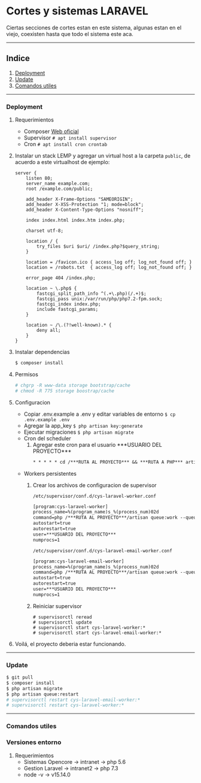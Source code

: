 # Cortes y sistemas LARAVEL

Ciertas secciones de cortes estan en este sistema, algunas estan en el viejo, coexisten hasta que todo el sistema este aca.

---


## Indice

1. [Deployment](#deployment)
2. [Update](#update)
3. [Comandos utiles](#usefull-commands)

---

<a name="deployment"></a>
### Deployment

1) Requerimientos 
    * Composer [Web oficial](https://getcomposer.org/download/)
    * Supervisor `# apt install supervisor`
    * Cron `# apt install cron crontab`

2) Instalar un stack LEMP y agregar un virtual host a la carpeta `public`, de acuerdo a este virtualhost de ejemplo:

    ```
    server {
        listen 80;
        server_name example.com;
        root /example.com/public;
    
        add_header X-Frame-Options "SAMEORIGIN";
        add_header X-XSS-Protection "1; mode=block";
        add_header X-Content-Type-Options "nosniff";
    
        index index.html index.htm index.php;
    
        charset utf-8;
    
        location / {
            try_files $uri $uri/ /index.php?$query_string;
        }
    
        location = /favicon.ico { access_log off; log_not_found off; }
        location = /robots.txt  { access_log off; log_not_found off; }
    
        error_page 404 /index.php;
    
        location ~ \.php$ {
            fastcgi_split_path_info ^(.+\.php)(/.+)$;
            fastcgi_pass unix:/var/run/php/php7.2-fpm.sock;
            fastcgi_index index.php;
            include fastcgi_params;
        }
    
        location ~ /\.(?!well-known).* {
            deny all;
        }
    }
    ```

3) Instalar dependencias
    ```bash
    $ composer install
    ```

4) Permisos

    ```bash
    # chgrp -R www-data storage bootstrap/cache
    # chmod -R 775 storage boostrap/cache
    ```

5) Configuracion
    * Copiar .env.example a .env y editar variables de entorno `$ cp .env.example .env`
    * Agregar la app_key `$ php artisan key:generate`
    * Ejecutar migraciones `$ php artisan migrate`
    * Cron del scheduler
        1) Agregar este cron para el usuario \*\*\*USUARIO DEL PROYECTO\*\*\*
            ```txt
            * * * * * cd /***RUTA AL PROYECTO*** && ***RUTA A PHP*** artisan schedule:run >> /dev/null 2>&1
            ```
    * Workers persistentes
        1) Crear los archivos de configuracion de supervisor
        
            `/etc/supervisor/conf.d/cys-laravel-worker.conf`
            ```txt
            [program:cys-laravel-worker]
            process_name=%(program_name)s_%(process_num)02d
            command=php /***RUTA AL PROYECTO***/artisan queue:work --queue=default
            autostart=true
            autorestart=true
            user=***USUARIO DEL PROYECTO***
            numprocs=1
            ```

           `/etc/supervisor/conf.d/cys-laravel-email-worker.conf` 
            ```txt
            [program:cys-laravel-email-worker]
            process_name=%(program_name)s_%(process_num)02d
            command=php /***RUTA AL PROYECTO***/artisan queue:work --queue=emails --tries=3 --delay=1800  
            autostart=true
            autorestart=true
            user=***USUARIO DEL PROYECTO***
            numprocs=1
            ``` 
        2) Reiniciar supervisor
            ```
            # supervisorctl reread
            # supervisorctl update
            # supervisorctl start cys-laravel-worker:*
            # supervisorctl start cys-laravel-email-worker:*
            ```
        
6) Voilá, el proyecto deberia estar funcionando. 
    
---
    
<a name="update"></a>
### Update
```bash
$ git pull
$ composer install
$ php artisan migrate
$ php artisan queue:restart
# supervisorctl restart cys-laravel-email-worker:*
# supervisorctl restart cys-laravel-worker:*
```

---

<a name="usefull-commands"></a>
### Comandos utiles

<a name="versions"></a>
### Versiones entorno
1) Requerimientos 
    * Sistemas Opencore -> intranet -> php 5.6
    * Gestion Laravel -> intranet2 -> php 7.3
    * node -v -> v15.14.0

